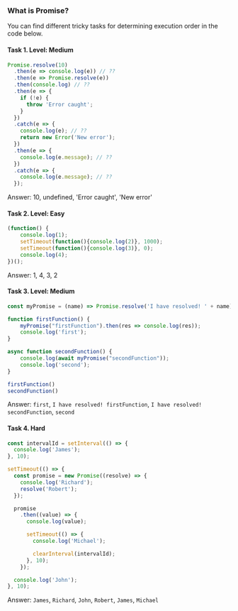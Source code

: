 ### What is Promise? 

You can find different tricky tasks for determining execution order in the code below. 


#### Task 1. Level: Medium

```javascript
Promise.resolve(10)
  .then(e => console.log(e)) // ??
  .then(e => Promise.resolve(e))
  .then(console.log) // ??
  .then(e => {
    if (!e) {
      throw 'Error caught';
    }
  })
  .catch(e => {
    console.log(e); // ??
    return new Error('New error');
  })
  .then(e => {
    console.log(e.message); // ??
  })
  .catch(e => {
    console.log(e.message); // ??
  });
```

Answer: 10, undefined, 'Error caught', 'New error'


#### Task 2. Level: Easy

```javascript
(function() {
    console.log(1); 
    setTimeout(function(){console.log(2)}, 1000); 
    setTimeout(function(){console.log(3)}, 0); 
    console.log(4);
})();
```

Answer: 1, 4, 3, 2

#### Task 3. Level: Medium

```javascript
const myPromise = (name) => Promise.resolve('I have resolved! ' + name)

function firstFunction() {
    myPromise("firstFunction").then(res => console.log(res));
    console.log('first');
}

async function secondFunction() {
    console.log(await myPromise("secondFunction"));
    console.log('second');
}

firstFunction()
secondFunction()
```

Answer: `first`, `I have resolved! firstFunction`, `I have resolved! secondFunction`, `second`

#### Task 4. Hard

```javascript
const intervalId = setInterval(() => {
  console.log('James');
}, 10);

setTimeout(() => {
  const promise = new Promise((resolve) => {
    console.log('Richard');
    resolve('Robert');
  });

  promise
    .then((value) => {
      console.log(value);

      setTimeout(() => {
        console.log('Michael');

        clearInterval(intervalId);
      }, 10);
    });

  console.log('John');
}, 10);
```

Answer: `James`, `Richard`, `John`, `Robert`, `James`, `Michael` 
